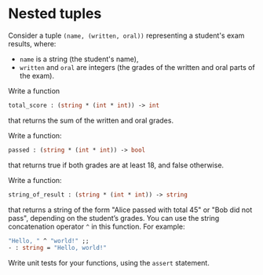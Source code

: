 # Nested tuples

Consider a tuple `(name, (written, oral))` representing a student's exam results, where:
- `name` is a string (the student's name),
- `written` and `oral` are integers (the grades of the written and oral parts of the exam).

Write a function
```ocaml
total_score : (string * (int * int)) -> int
```
that returns the sum of the written and oral grades.

Write a function:
```ocaml
passed : (string * (int * int)) -> bool
```
that returns true if both grades are at least 18, and false otherwise.

Write a function:
```ocaml
string_of_result : (string * (int * int)) -> string
```
that returns a string of the form "Alice passed with total 45" or "Bob did not pass", depending on the student’s grades.
You can use the string concatenation operator `^` in this function. For example:
```ocaml
"Hello, " ^ "world!" ;;
- : string = "Hello, world!"
```

Write unit tests for your functions, using the `assert` statement.
